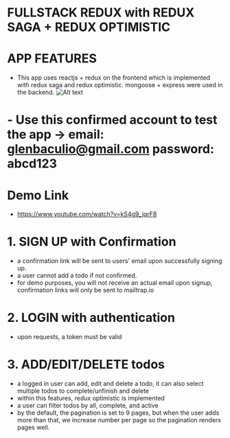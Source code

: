 # FULLSTACK REDUX with REDUX SAGA + REDUX OPTIMISTIC
 # APP FEATURES
 - This app uses reactjs + redux on the frontend which is implemented with redux saga and redux optimistic.
   mongoose + express were used in the backend.
![Alt text](https://i.imgur.com/aFvlWhw.png?raw=true "Optional Title")
 # - Use this confirmed account to test the app -> email: glenbaculio@gmail.com password: abcd123
 # Demo Link
 - https://www.youtube.com/watch?v=kS4g9_jqrF8
# 1. SIGN UP with Confirmation 
  - a confirmation link will be sent to users' email upon successfully signing up.
  - a user cannot add a todo if not confirmed.
  - for demo purposes, you will not receive an actual email upon signup, confirmation links will only be sent to mailtrap.io
  
# 2. LOGIN with authentication
 - upon requests, a token must be valid
 
# 3. ADD/EDIT/DELETE todos
  - a logged in user can add, edit and delete a todo, it can also select multiple todos to complete/unfinish and delete
  - within this features, redux optimistic is implemented
  - a user can filter todos by all, complete, and active
  - by the default, the pagination is set to 9 pages, but when the user adds more than that,
    we increase number per page so the pagination renders pages well.
